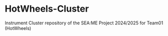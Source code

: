 # HotWheels-Cluster
Instrument Cluster repository of the SEA:ME Project 2024/2025 for Team01 (HotWheels)
